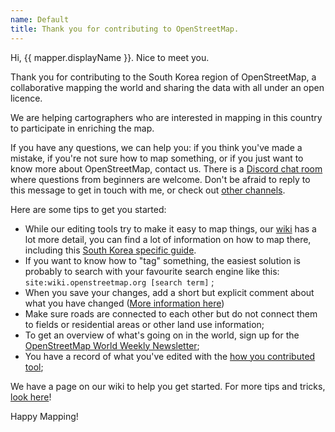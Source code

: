 ```yaml
---
name: Default
title: Thank you for contributing to OpenStreetMap.
---
```

Hi, {{ mapper.displayName }}. Nice to meet you.

Thank you for contributing to the South Korea region of OpenStreetMap, a collaborative mapping the world and sharing the data with all under an open licence.

We are helping cartographers who are interested in mapping in this country to participate in enriching the map.

If you have any questions, we can help you: if you think you've made a mistake, if you're not sure how to map something, or if you just want to know more about OpenStreetMap, contact us. There is a [Discord chat room](https://discord.gg/q6HnfNZ) where questions from beginners are welcome. Don't be afraid to reply to this message to get in touch with me, or check out [other channels]( https://wiki.openstreetmap.org/wiki/Korea#OSM_participants_in_Korea).

Here are some tips to get you started:

* While our editing tools try to make it easy to map things, our [wiki](https://wiki.openstreetmap.org/wiki/) has a lot more detail, you can find a lot of information on how to map there, including this [South Korea specific guide](https://wiki.openstreetmap.org/wiki/South_Korea_Mapping_Guide).
* If you want to know how to "tag" something, the easiest solution is probably to search with your favourite search engine like this: `site:wiki.openstreetmap.org [search term]` ;
* When you save your changes, add a short but explicit comment about what you have changed ([More information here]( https://wiki.openstreetmap.org/wiki/Good_changeset_comments))
* Make sure roads are connected to each other but do not connect them to fields or residential areas or other land use information;
* To get an overview of what's going on in the world, sign up for the [OpenStreetMap World Weekly Newsletter](https://weeklyosm.eu/en/);
* You have a record of what you've edited with the [how you contributed tool](https://hdyc.neis-one.org/);

We have a page on our wiki to help you get started. For more tips and tricks, [look here](https://wiki.openstreetmap.org/wiki/Beginners%27_guide)!

Happy Mapping!
